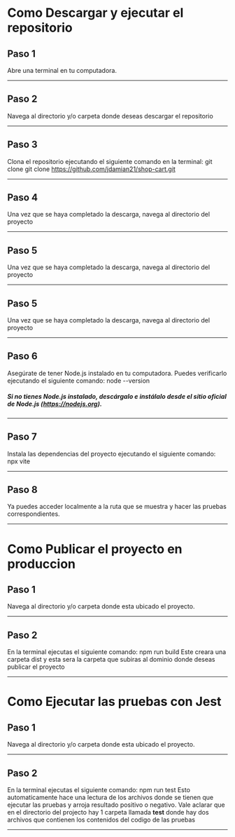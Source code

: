 # Como Descargar y ejecutar el repositorio

## Paso 1
Abre una terminal en tu computadora.
***
## Paso 2
Navega al directorio y/o carpeta donde deseas descargar el repositorio
***
## Paso 3
Clona el repositorio ejecutando el siguiente comando en la terminal:
git clone git clone https://github.com/jdamian21/shop-cart.git
***
## Paso 4
Una vez que se haya completado la descarga, navega al directorio del proyecto
***
## Paso 5
Una vez que se haya completado la descarga, navega al directorio del proyecto
***
## Paso 5
Una vez que se haya completado la descarga, navega al directorio del proyecto
***
## Paso 6
Asegúrate de tener Node.js instalado en tu computadora. Puedes verificarlo ejecutando el siguiente comando:
node --version
##### Si no tienes Node.js instalado, descárgalo e instálalo desde el sitio oficial de Node.js (https://nodejs.org).
***
## Paso 7
Instala las dependencias del proyecto ejecutando el siguiente comando: npx vite
***
## Paso 8
Ya puedes acceder localmente a la ruta que se muestra y hacer las pruebas correspondientes.
***

# Como Publicar el proyecto en produccion
## Paso 1
Navega al directorio y/o carpeta donde esta ubicado el proyecto.
***
## Paso 2
En la terminal ejecutas el siguiente comando: npm run build
Este creara una carpeta dist y esta sera la carpeta que subiras al dominio donde deseas publicar el proyecto
***

# Como Ejecutar las pruebas con Jest
## Paso 1
Navega al directorio y/o carpeta donde esta ubicado el proyecto.
***
## Paso 2
En la terminal ejecutas el siguiente comando: npm run test
Esto automaticamente hace una lectura de los archivos donde se tienen que ejecutar las pruebas y arroja resultado positivo o negativo.
Vale aclarar que en el directorio del projecto hay 1 carpeta llamada __test__ donde hay dos archivos que contienen los contenidos del codigo de las pruebas
***
